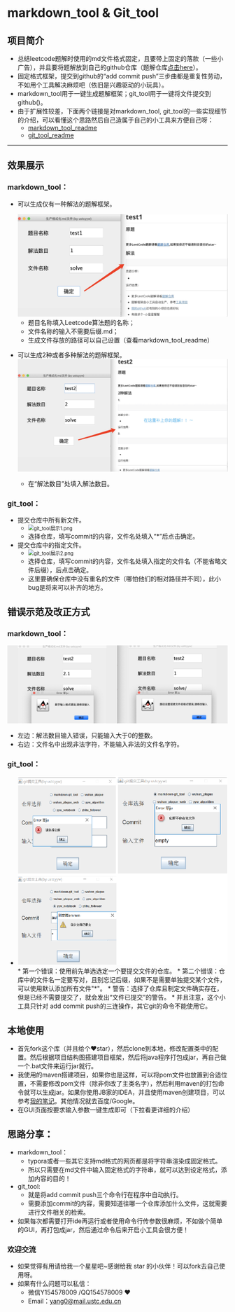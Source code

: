 # markdown_tool & Git_tool
## 项目简介

* 总结leetcode题解时使用的md文件格式固定，且要带上固定的落款（一些小广告），并且要将题解放到自己的github仓库（题解仓库[点击here](https://github.com/ustcyyw/yyw_algorithm)）。
* 固定格式框架，提交到github的“add commit push”三步曲都是重复性劳动，不如用个工具解决麻烦吧（依旧是兴趣驱动的小玩具）。
* markdown_tool用于一键生成题解框架；git_tool用于一键将文件提交到github()。
* 由于扩展性较差，下面两个链接是对markdown_tool, git_tool的一些实现细节的介绍，可以看懂这个思路然后自己造属于自己的小工具来方便自己呀：
  * [markdown_tool_readme](https://github.com/ustcyyw/markdown-git_tool/blob/master/markdown_tool_readme.md)
  * [git_tool_readme]()

-----

## 效果展示

### markdown_tool：

* 可以生成仅有一种解法的题解框架。

    <img src="https://github.com/ustcyyw/markdown-git_tool/blob/master/picture/md_tool_one_solve.jpg?raw=true" alt="md_tool_one_solve.png" style="zoom:80%;" />

    * 题目名称填入Leetcode算法题的名称；
    * 文件名称的输入不需要后缀.md；
    * 生成文件存放的路径可以自己设置（查看markdown_tool_readme）
* 可以生成2种或者多种解法的题解框架。
     <img src="https://github.com/ustcyyw/markdown-git_tool/blob/master/picture/md_tool_two_solve.jpg?raw=true" alt="md_tool_two_solve.png" style="zoom:80%;" />
    
    * 在“解法数目”处填入解法数目。

### git_tool：

* 提交仓库中所有新文件。
    * <img src="?raw=true" alt="git_tool展示1.png" style="zoom:80%;" />
    * 选择仓库，填写commit的内容，文件名处填入“*”后点击确定。
* 提交仓库中的指定文件。
    * <img src="?raw=true" alt="git_tool展示2.png" style="zoom:80%;" />
    * 选择仓库，填写commit的内容，文件名处填入指定的文件名（不能省略文件后缀），后点击确定。
    * 这里要确保仓库中没有重名的文件（哪怕他们的相对路径并不同），此小bug是将来可以补齐的地方。

## 错误示范及改正方式

### markdown_tool：

<img src="https://github.com/ustcyyw/markdown-git_tool/blob/master/picture/md_tool_error.jpg?raw=true" alt="md_tool_error.png" style="zoom:80%;" />

* 左边：解法数目输入错误，只能输入大于0的整数。
* 右边：文件名中出现非法字符，不能输入非法的文件名字符。

### git_tool：

* <img src="https://github.com/ustcyyw/markdown-git_tool/blob/master/picture/%E9%94%99%E8%AF%AF%E6%88%96%E8%80%85%E8%AD%A6%E5%91%8A.png?raw=true" alt="错误或者警告.png" style="zoom:80%;" />
    * 第一个错误：使用前先单选选定一个要提交文件的仓库。
    * 第二个错误：仓库中的文件名一定要写对，且别忘记后缀，如果不是需要单独提交某个文件，可以使用默认添加所有文件"*"。
    * 警告：选择了仓库且制定文件确实存在，但是已经不需要提交了，就会发出“文件已提交”的警告。
    * 并且注意，这个小工具只针对 add commit push的三连操作，其它git的命令不能使用它。

## 本地使用

* 首先fork这个库（并且给个❤️star），然后clone到本地，修改配置类中的配置。然后根据项目结构图搭建项目框架，然后将java程序打包成jar，再自己做一个.bat文件来运行jar就行。
* 我使用的maven搭建项目，如果你也是这样，可以将pom文件也放置到合适位置，不需要修改pom文件（除非你改了主类名字），然后利用maven的打包命令就可以生成jar。如果你使用JB家的IDEA，并且使用maven创建项目，可以参考[我的笔记](https://github.com/ustcyyw/nootbook/blob/master/Tool_use_guide/在IDEA中生成Maven项目的jar文件.md)。其他情况就去百度/Google。
* 在GUI页面按要求输入参数一键生成即可（下拉看更详细的介绍）

## 思路分享：

* markdown_tool：
    * typora或者一些其它支持md格式的网页都是将字符串渲染成固定格式。
    * 所以只需要在md文件中输入固定格式的字符串，就可以达到设定格式，添加内容的目的！
* git_tool:
    * 就是将add commit push三个命令行在程序中自动执行。
    * 需要添加commit的内容，需要知道往哪一个仓库添加什么文件，这就需要进行文件相关的检索。
* 如果每次都需要打开ide再运行或者使用命令行传参数很麻烦，不如做个简单的GUI，再打包成jar，然后通过命令后来开启小工具会很方便！

### 欢迎交流

* 如果觉得有用请给我一个星星吧~感谢给我 star 的小伙伴！可以fork去自己使用呀。
* 如果有什么问题可以私信：
    * 微信Y154578009 /QQ154578009 ❤️​
    * Email：yang0@mail.ustc.edu.cn

